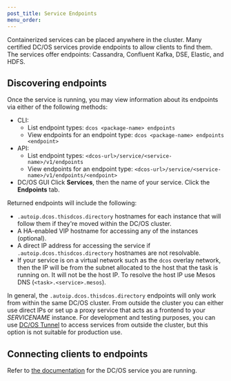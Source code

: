 ```yaml
---
post_title: Service Endpoints
menu_order:
---
```


Containerized services can be placed anywhere in the cluster. Many certified DC/OS services provide endpoints to allow clients to find them. The services offer endpoints: Cassandra, Confluent Kafka, DSE, Elastic, and HDFS.

<a name="discovering-endpoints"></a>
## Discovering endpoints

Once the service is running, you may view information about its endpoints via either of the following methods:
- CLI:
  - List endpoint types: `dcos <package-name> endpoints`
  - View endpoints for an endpoint type: `dcos <package-name> endpoints <endpoint>`
- API:
  - List endpoint types: `<dcos-url>/service/<service-name>/v1/endpoints`
  - View endpoints for an endpoint type: `<dcos-url>/service/<service-name>/v1/endpoints/<endpoint>`
- DC/OS GUI
  Click **Services**, then the name of your service. Click the **Endpoints** tab.

Returned endpoints will include the following:
- `.autoip.dcos.thisdcos.directory` hostnames for each instance that will follow them if they're moved within the DC/OS cluster.
- A HA-enabled VIP hostname for accessing any of the instances (optional).
- A direct IP address for accessing the service if `.autoip.dcos.thisdcos.directory` hostnames are not resolvable.
- If your service is on a virtual network such as the `dcos` overlay network, then the IP will be from the subnet allocated to the host that the task is running on. It will not be the host IP. To resolve the host IP use Mesos DNS (`<task>.<service>.mesos`).

In general, the `.autoip.dcos.thisdcos.directory` endpoints will only work from within the same DC/OS cluster. From outside the cluster you can either use direct IPs or set up a proxy service that acts as a frontend to your _SERVICENAME_ instance. For development and testing purposes, you can use [DC/OS Tunnel](/docs/latest/administration/access-node/tunnel/) to access services from outside the cluster, but this option is not suitable for production use.

## Connecting clients to endpoints

Refer to [the documentation](https://docs.mesosphere.com/service-docs/) for the DC/OS service you are running.
